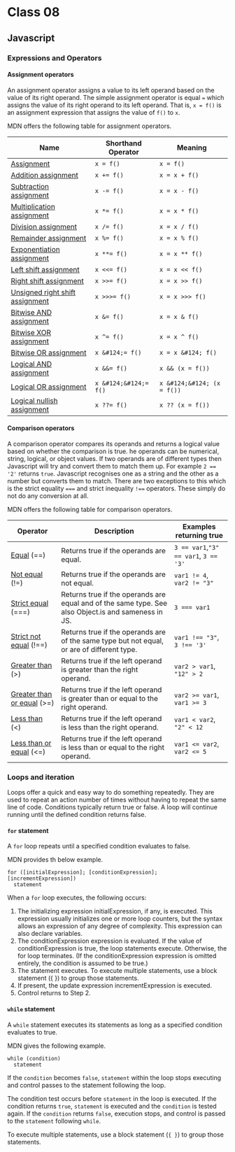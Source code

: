 # Class 08

## Javascript

### Expressions and Operators

#### Assignment operators

An assignment operator assigns a value to its left operand based on the value of its right operand. The simple assignment operator is equal `=` which assigns the value of its right operand to its left operand. That is, `x = f()` is an assignment expression that assigns the value of `f()` to `x`.

MDN offers the following table for assignment operators.

|Name|Shorthand Operator|Meaning|
|-|--|-|
|[Assignment](https://developer.mozilla.org/en-US/docs/Web/JavaScript/Reference/Operators/Assignment)|`x = f()`|`x = f()`|
|[Addition assignment](https://developer.mozilla.org/en-US/docs/Web/JavaScript/Reference/Operators/Addition_assignment)|`x += f()`|`x = x + f()`|
|[Subtraction assignment](https://developer.mozilla.org/en-US/docs/Web/JavaScript/Reference/Operators/Subtraction_assignment)|`x -= f()`|`x = x - f()`|
|[Multiplication assignment](https://developer.mozilla.org/en-US/docs/Web/JavaScript/Reference/Operators/Multiplication_assignment)|`x *= f()`|`x = x * f()`|
|[Division assignment](https://developer.mozilla.org/en-US/docs/Web/JavaScript/Reference/Operators/Division_assignment)|`x /= f()`|`x = x / f()`|
|[Remainder assignment](https://developer.mozilla.org/en-US/docs/Web/JavaScript/Reference/Operators/Remainder_assignment)|`x %= f()`|`x = x % f()`|
|[Exponentiation assignment](https://developer.mozilla.org/en-US/docs/Web/JavaScript/Reference/Operators/Exponentiation_assignment)|`x **= f()`|`x = x ** f()`|
|[Left shift assignment](https://developer.mozilla.org/en-US/docs/Web/JavaScript/Reference/Operators/Left_shift_assignment)|`x <<= f()`|`x = x << f()`|
|[Right shift assignment](https://developer.mozilla.org/en-US/docs/Web/JavaScript/Reference/Operators/Right_shift_assignment)|`x >>= f()`|`x = x >> f()`|
|[Unsigned right shift assignment](https://developer.mozilla.org/en-US/docs/Web/JavaScript/Reference/Operators/Unsigned_right_shift_assignment)|`x >>>= f()`|`x = x >>> f()`|
|[Bitwise AND assignment](https://developer.mozilla.org/en-US/docs/Web/JavaScript/Reference/Operators/Bitwise_AND_assignment)|`x &= f()`|`x = x & f()`|
|[Bitwise XOR assignment](https://developer.mozilla.org/en-US/docs/Web/JavaScript/Reference/Operators/Bitwise_XOR_assignment)|`x ^= f()`|`x = x ^ f()`|
|[Bitwise OR assignment](https://developer.mozilla.org/en-US/docs/Web/JavaScript/Reference/Operators/Bitwise_OR_assignment)|`x &#124;= f()`|`x = x &#124; f()`|
|[Logical AND assignment](https://developer.mozilla.org/en-US/docs/Web/JavaScript/Reference/Operators/Logical_AND_assignment)|`x &&= f()`|`x && (x = f())`|
|[Logical OR assignment](https://developer.mozilla.org/en-US/docs/Web/JavaScript/Reference/Operators/Logical_OR_assignment)|`x &#124;&#124;= f()`|`x &#124;&#124; (x = f())`|
|[Logical nullish assignment](https://developer.mozilla.org/en-US/docs/Web/JavaScript/Reference/Operators/Logical_nullish_assignment)|`x ??= f()`|`x ?? (x = f())`|

#### Comparison operators

A comparison operator compares its operands and returns a logical value based on whether the comparison is true. he operands can be numerical, string, logical, or object values. If two operands are of different types then Javascript will try and convert them to match them up. For example `2 == '2'` returns `true`. Javascript recognises one as a string and the other as a number but converts them to match. There are two exceptions to this which is the strict equality `===` and strict inequality `!==` operators. These simply do not do any conversion at all.

MDN offers the following table for comparison operators.

|Operator|Description|Examples returning true|
|--------|-----------|-----------------------|
|[Equal](https://developer.mozilla.org/en-US/docs/Web/JavaScript/Reference/Operators/Equality) (==)|Returns true if the operands are equal.|`3 == var1`,`"3" == var1`, `3 == '3'`|
|[Not equal](https://developer.mozilla.org/en-US/docs/Web/JavaScript/Reference/Operators/Inequality) (!=)|Returns true if the operands are not equal.|`var1 != 4`, `var2 != "3"`|
|[Strict equal](https://developer.mozilla.org/en-US/docs/Web/JavaScript/Reference/Operators/Strict_equality) (===)|Returns true if the operands are equal and of the same type. See also Object.is and sameness in JS.|`3 === var1`|
|[Strict not equal](https://developer.mozilla.org/en-US/docs/Web/JavaScript/Reference/Operators/Strict_inequality) (!==)|Returns true if the operands are of the same type but not equal, or are of different type.|`var1 !== "3"`, `3 !== '3'`|
|[Greater than](https://developer.mozilla.org/en-US/docs/Web/JavaScript/Reference/Operators/Greater_than) (>)|Returns true if the left operand is greater than the right operand.|`var2 > var1`, `"12" > 2`|
|[Greater than or equal](https://developer.mozilla.org/en-US/docs/Web/JavaScript/Reference/Operators/Greater_than_or_equal) (>=)|Returns true if the left operand is greater than or equal to the right operand.|`var2 >= var1`, `var1 >= 3`|
|[Less than](https://developer.mozilla.org/en-US/docs/Web/JavaScript/Reference/Operators/Less_than) (<)|Returns true if the left operand is less than the right operand.|`var1 < var2`, `"2" < 12`|
|[Less than or equal](https://developer.mozilla.org/en-US/docs/Web/JavaScript/Reference/Operators/Less_than_or_equal) (<=)|Returns true if the left operand is less than or equal to the right operand.|`var1 <= var2`, `var2 <= 5`|

### Loops and iteration

Loops offer a quick and easy way to do something repeatedly. They are used to repeat an action number of times without having to repeat the same line of code. Conditions typically return true or false. A loop will continue running until the defined condition returns false.

#### `for` statement

A `for` loop repeats until a specified condition evaluates to false.

MDN provides th below example.

```
for ([initialExpression]; [conditionExpression]; [incrementExpression])
  statement
```

When a `for` loop executes, the following occurs:

1. The initializing expression initialExpression, if any, is executed. This expression usually initializes one or more loop counters, but the syntax allows an expression of any degree of complexity. This expression can also declare variables.
2. The conditionExpression expression is evaluated. If the value of conditionExpression is true, the loop statements execute. Otherwise, the for loop terminates. (If the conditionExpression expression is omitted entirely, the condition is assumed to be true.)
3. The statement executes. To execute multiple statements, use a block statement ({ }) to group those statements.
4. If present, the update expression incrementExpression is executed.
5. Control returns to Step 2.

#### `while` statement

A `while` statement executes its statements as long as a specified condition evaluates to true.

MDN gives the following example.

```
while (condition)
  statement
```

If the `condition` becomes `false`, `statement` within the loop stops executing and control passes to the statement following the loop.

The condition test occurs before `statement` in the loop is executed. If the condition returns `true`, `statement` is executed and the `condition` is tested again. If the `condition` returns `false`, execution stops, and control is passed to the `statement` following `while`.

To execute multiple statements, use a block statement (`{ }`) to group those statements.
